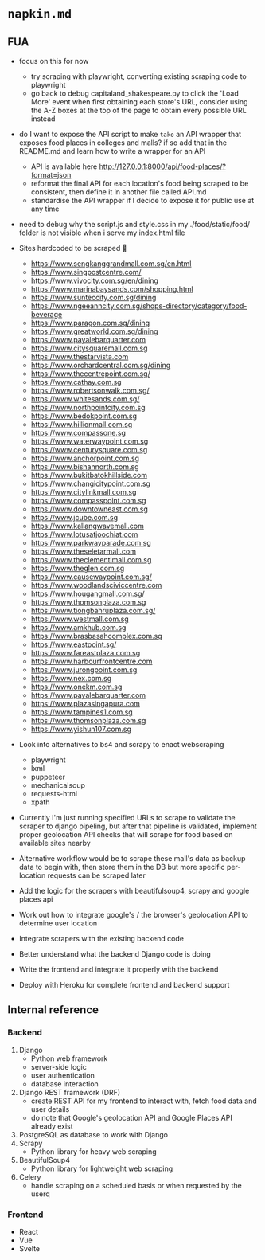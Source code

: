 # `napkin.md`

## FUA

* focus on this for now
    * try scraping with playwright, converting existing scraping code to playwright
    * go back to debug capitaland_shakespeare.py to click the 'Load More' event when first obtaining each store's URL, consider using the A-Z boxes at the top of the page to obtain every possible URL instead

* do I want to expose the API script to make `tako` an API wrapper that exposes food places in colleges and malls? if so add that in the README.md and learn how to write a wrapper for an API
    * API is available here http://127.0.0.1:8000/api/food-places/?format=json
    * reformat the final API for each location's food being scraped to be consistent, then define it in another file called API.md
    * standardise the API wrapper if I decide to expose it for public use at any time

* need to debug why the script.js and style.css in my ./food/static/food/ folder is not visible when i serve my index.html file

* Sites hardcoded to be scraped :robot:
    * https://www.sengkanggrandmall.com.sg/en.html
    * https://www.singpostcentre.com/
    * https://www.vivocity.com.sg/en/dining
    * https://www.marinabaysands.com/shopping.html
    * https://www.sunteccity.com.sg/dining
    * https://www.ngeeanncity.com.sg/shops-directory/category/food-beverage
    * https://www.paragon.com.sg/dining
    * https://www.greatworld.com.sg/dining
    * https://www.payalebarquarter.com
    * https://www.citysquaremall.com.sg
    * https://www.thestarvista.com
    * https://www.orchardcentral.com.sg/dining
    * https://www.thecentrepoint.com.sg/
    * https://www.cathay.com.sg
    * https://www.robertsonwalk.com.sg/
    * https://www.whitesands.com.sg/
    * https://www.northpointcity.com.sg
    * https://www.bedokpoint.com.sg
    * https://www.hillionmall.com.sg
    * https://www.compassone.sg
    * https://www.waterwaypoint.com.sg
    * https://www.centurysquare.com.sg
    * https://www.anchorpoint.com.sg
    * https://www.bishannorth.com.sg
    * https://www.bukitbatokhillside.com
    * https://www.changicitypoint.com.sg
    * https://www.citylinkmall.com.sg
    * https://www.compasspoint.com.sg
    * https://www.downtowneast.com.sg
    * https://www.jcube.com.sg
    * https://www.kallangwavemall.com
    * https://www.lotusatjoochiat.com
    * https://www.parkwayparade.com.sg
    * https://www.theseletarmall.com
    * https://www.theclementimall.com.sg
    * https://www.theglen.com.sg
    * https://www.causewaypoint.com.sg/
    * https://www.woodlandsciviccentre.com
    * https://www.hougangmall.com.sg/
    * https://www.thomsonplaza.com.sg
    * https://www.tiongbahruplaza.com.sg/
    * https://www.westmall.com.sg
    * https://www.amkhub.com.sg
    * https://www.brasbasahcomplex.com.sg
    * https://www.eastpoint.sg/
    * https://www.fareastplaza.com.sg
    * https://www.harbourfrontcentre.com
    * https://www.jurongpoint.com.sg
    * https://www.nex.com.sg
    * https://www.onekm.com.sg
    * https://www.payalebarquarter.com
    * https://www.plazasingapura.com
    * https://www.tampines1.com.sg
    * https://www.thomsonplaza.com.sg
    * https://www.yishun107.com.sg

* Look into alternatives to bs4 and scrapy to enact webscraping
    * playwright
    * lxml
    * puppeteer
    * mechanicalsoup
    * requests-html
    * xpath

* Currently I'm just running specified URLs to scrape to validate the scraper to django pipeling, but after that pipeline is validated, implement proper geolocation API checks that will scrape for food based on available sites nearby
* Alternative workflow would be to scrape these mall's data as backup data to begin with, then store them in the DB but more specific per-location requests can be scraped later
* Add the logic for the scrapers with beautifulsoup4, scrapy and google places api
* Work out how to integrate google's / the browser's geolocation API to determine user location
* Integrate scrapers with the existing backend code
* Better understand what the backend Django code is doing 
* Write the frontend and integrate it properly with the backend
* Deploy with Heroku for complete frontend and backend support

## Internal reference

### Backend

1. Django
    * Python web framework
    * server-side logic
    * user authentication
    * database interaction
2. Django REST framework (DRF)
    * create REST API for my frontend to interact with, fetch food data and user details
    * do note that Google's geolocation API and Google Places API already exist
3. PostgreSQL as database to work with Django
4. Scrapy
    * Python library for heavy web scraping
5. BeautifulSoup4
    * Python library for lightweight web scraping
6. Celery
    * handle scraping on a scheduled basis or when requested by the userq

### Frontend

* React
* Vue
* Svelte